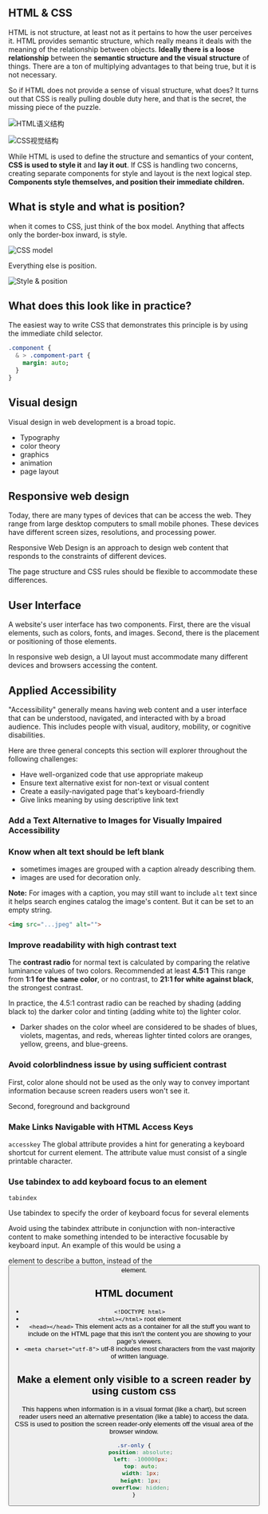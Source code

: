 ## HTML & CSS
HTML is not structure, at least not as it pertains to how the user perceives it.
HTML provides semantic structure, which really means it deals with the meaning of the relationship between objects.
**Ideally there is a loose relationship** between the **semantic structure and the visual structure** of things. There are a ton of multiplying advantages to that being true, but it is not necessary.

So if HTML does not provide a sense of visual structure, what does?
It turns out that CSS is really pulling double duty here, and that is the secret, the missing piece of the puzzle.
 
![HTML语义结构](https://github.com/byodian/blog/blob/master/doc/html%E8%AF%AD%E4%B9%89%E7%BB%93%E6%9E%84.png?raw=true)

![CSS视觉结构](https://github.com/byodian/blog/blob/master/doc/css%E8%A7%86%E8%A7%89%E7%BB%93%E6%9E%84.png?raw=true)

While HTML is used to define the structure and semantics of your content, **CSS is used to style it** and **lay it out**.
If CSS is handling two concerns, creating separate components for style and layout is the next logical step.
**Components style themselves, and position their immediate children.**

## What is style and what is position?

when it comes to CSS, just think of the box model. Anything that affects only the border-box inward, is style.

![CSS model](https://github.com/byodian/blog/blob/master/doc/boxmodel.png?raw=true)

Everything else is position.

![Style & position](https://github.com/byodian/blog/blob/master/doc/popquiz.png?raw=true)

## What does this look like in practice?

The easiest way to write CSS that demonstrates this principle is by using the immediate child selector.

```sass
.component {
  & > .compoment-part {
    margin: auto;
  }
}
```

## Visual design
Visual design in web development is a broad topic.

- Typography
- color theory
- graphics
- animation
- page layout

## Responsive web design
Today, there are many types of devices that can be access the web. They range from large desktop computers to small mobile phones. These devices have different screen sizes, resolutions, and processing power.

Responsive Web Design is an approach to design web content that responds to the constraints of different devices.

The page structure and CSS rules should be flexible to accommodate these differences.

## User Interface
A website's user interface has two components. First, there are the visual elements, such as colors, fonts, and images. Second, there is the placement or positioning of those elements.

In responsive web design, a UI layout must accommodate many different devices and browsers accessing the content.

## Applied Accessibility
"Accessibility" generally means having web content and a user interface that can be understood, navigated, and interacted with by a broad audience. This includes people with visual, auditory, mobility, or cognitive disabilities.

Here are three general concepts this section will explorer throughout the following challenges:

- Have well-organized code that use appropriate makeup
- Ensure text alternative exist for non-text or visual content
- Create a easily-navigated page that's keyboard-friendly
- Give links meaning by using descriptive link text


### Add a Text Alternative to Images for Visually Impaired Accessibility
### Know when alt text should be left blank
- sometimes images are grouped with a caption already describing them.
- images are used for decoration only.

**Note:** For images with a caption, you may still want to include `alt` text since it helps search engines catalog the image's content. But it can be set to an empty string.

```html
<img src="...jpeg" alt=""> 
```

### Improve readability with high contrast text
The **contrast radio** for normal text is calculated by comparing the relative luminance values of two colors.
Recommended at least **4.5:1**
This range from **1:1 for the same color**, or no contrast, to **21:1 for white against black**, the strongest contrast.

In practice, the 4.5:1 contrast radio can be reached by shading (adding black to) the darker color and tinting (adding white to) the lighter color.

- Darker shades on the color wheel are considered to be shades of blues, violets, magentas, and reds, whereas lighter tinted colors are oranges, yellow, greens, and blue-greens.

### Avoid colorblindness issue by using sufficient contrast
First, color alone should not be used as the only way to convey important information because screen readers users won't see it.

Second, foreground and background 

### Make Links Navigable with HTML Access Keys
`accesskey` 
The global attribute provides a hint for generating a keyboard shortcut for current element. The attribute value must consist of a single printable character.

### Use tabindex to add keyboard focus to an element
`tabindex` 

Use tabindex to specify the order of keyboard focus for several elements

Avoid using the tabindex attribute in conjunction with non-interactive content to make something intended to be interactive focusable by keyboard input. An example of this would be using a <div> element to describe a button, instead of the <button> element.

## HTML document
- `<!DOCTYPE html>`
- `<html></html>`  root element
- `<head></head>` This element acts as a container for all the stuff you want to include on the HTML page that this isn't the content you are showing to your page's viewers.
- `<meta charset="utf-8">` utf-8 includes most characters from the vast majority of written language.

## Make a element only visible to a  screen reader by using custom css
This happens when information is in a visual format (like a chart), but screen reader users need an alternative presentation (like a table) to access the data. CSS is used to position the screen reader-only elements off the visual area of the browser window.

```css
.sr-only {
	position: absolute;
	left: -100000px;
	top: auto;
	width: 1px;
	height: 1px;
	overflow: hidden;
}
```
